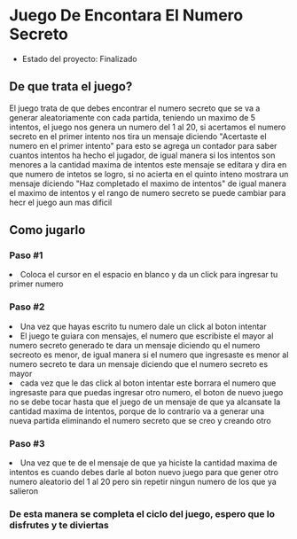<h1> Juego De Encontara El Numero Secreto </h1>

- Estado del proyecto: Finalizado

<h2>De que trata el juego?</h2>
<p>El juego trata de que debes encontrar el numero secreto que se va a generar aleatoriamente con cada partida, teniendo un maximo de 5 intentos,
el juego nos genera un numero del 1 al 20, si acertamos el numero secreto en el primer intento nos tira un mensaje diciendo "Acertaste el numero 
  en el primer intento" para esto se agrega un contador para saber cuantos intentos ha hecho el jugador, de igual manera si los intentos son menores a la 
cantidad maxima de intentos este mensaje se editara y dira en que numero de intetos se logro, si no acierta en el quinto inteno mostrara un mensaje
diciendo "Haz completado el maximo de intentos" de igual manera el maximo de intentos y el rango de numero secreto se puede cambiar para hecr el juego 
  aun mas dificil</p>

  <h2>Como jugarlo</h2>
<h3>Paso #1 </h3>
<li>Coloca el cursor en el espacio en blanco y da un click para ingresar tu primer numero</li>

<h3>Paso #2 </h3>
<li>Una vez que hayas escrito tu numero dale un click al boton intentar</li>

<li>El juego te guiara con mensajes, el numero que escribiste el mayor al numero secreto generado te dara un mensaje
diciendo qu el numero secreoto es menor, de igual manera si el numero que ingresaste es menor al numero secreto te dara un
mensaje diciendo que el numero secreto es mayor</li>

<li>cada vez que le das click al boton intentar este borrara el numero que ingresaste para que puedas ingresar otro numero, el boton 
  de nuevo juego no se debe tocar hasta que el juego de un mensaje de que ya alcansate la cantidad maxima de intentos, porque de lo contrario va a generar una
nueva partida eliminando el numero secreto que se creo y creando otro</li>

<h3>Paso #3</h3>
<li> Una vez que te de el mensaje de que ya hiciste la cantidad maxima de intentos es cuando debes darle al boton nuevo juego para que gener otro numero aleatorio
del 1 al 20 pero sin repetir ningun numero de los que ya salieron</li>

<h3>De esta manera se completa el ciclo del juego, espero que lo disfrutes y te diviertas</h3>

